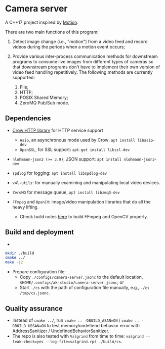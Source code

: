 # Camera server

A C++17 project inspired by [Motion](https://github.com/Motion-Project/motion).

There are two main functions of this program:

1. Detect image change (i.e., "motion") from a video feed and record videos
during the periods when a motion event occurs;
1. Provide various inter-process communication methods for downstream
programs to consume live images from different types of cameras
so that downstream programs don't have to implement their own version of video
feed handling repetitively. The following methods are currently supported:

    1. File;
    1. HTTP;
    1. POSIX Shared Memory;
    1. ZeroMQ Pub/Sub mode.

## Dependencies

* [Crow HTTP library](https://github.com/CrowCpp/Crow) for HTTP service support
  * `Asio`, an  asynchronous mode used by Crow:  `apt install libasio-dev`
  * `OpenSSL`, for SSL support: `apt-get install libssl-dev`
* `nlohmann-json3 (>= 3.9)`, JSON support: `apt install nlohmann-json3-dev`
* `spdlog` for logging: `apt install libspdlog-dev`
* `v4l-utils`: for manually examining and manipulating local video devices.
* `ZeroMQ` for message queue, `apt install libzmq3-dev`
* `FFmpeg` and `OpenCV`: image/video manipulation libraries that do all the
heavy lifting.

  * Check build notes [here](./helper/build-notes.md) to build FFmpeg and
  OpenCV properly.

## Build and deployment

*

```bash
mkdir ./build
cmake ../
make -j2
```

* Prepare configuration file:
  * Copy `./configs/camera-server.jsonc` to the default location,
    `$HOME/.configs/ak-studio/camera-server.jsonc`; or
  * Start `./cs` with the path of configuration file manually, e.g.,
    `./cs /tmp/cs.jsonc`.

## Quality assurance

* Instead of `cmake ../`, run `cmake .. -DBUILD_ASAN=ON` /
`cmake .. -DBUILD_UBSAN=ON` to test memory/undefiend behavior error with
AddressSanitizer / UndefinedBehaviorSanitizer.
* The repo is also tested with `Valgrind` from time to time:
`valgrind --leak-check=yes --log-file=valgrind.rpt ./build/cs`.
